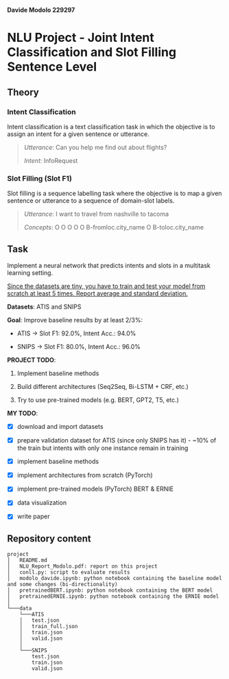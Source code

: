 **Davide Modolo 229297**

# NLU Project - Joint Intent Classification and Slot Filling Sentence Level

## Theory

### Intent Classification

Intent classification is a text classification task in which the objective is to assign an intent for a given sentence or utterance.

> _Utterance_: Can you help me find out about flights?
>
> _Intent_: InfoRequest

### Slot Filling (Slot F1)
Slot filling is a sequence labelling task where the objective is to map a given sentence or utterance to a sequence of domain-slot labels.

> _Utterance_: I want to travel from nashville to tacoma
>
> _Concepts_: O O O O O B-fromloc.city_name O B-toloc.city_name

## Task

Implement a neural network that predicts intents and slots in a multitask learning setting.

<u>Since the datasets are tiny, you have to train and test your model from scratch at least 5 times. Report average and standard deviation.</u>

**Datasets**: ATIS and SNIPS

**Goal**: Improve baseline results by at least 2/3%:

- ATIS -> Slot F1: 92.0%, Intent Acc.: 94.0%

- SNIPS -> Slot F1: 80.0%, Intent Acc.: 96.0%

**PROJECT TODO**:

1. Implement baseline methods

2. Build different architectures (Seq2Seq, Bi-LSTM + CRF, etc.)

3. Try to use pre-trained models (e.g. BERT, GPT2, T5, etc.)

**MY TODO**:

- [x] download and import datasets

- [x] prepare validation dataset for ATIS (since only SNIPS has it) - ~10% of the train but intents with only one instance remain in training

- [x] implement baseline methods

- [x] implement architectures from scratch (PyTorch)

- [x] implement pre-trained models (PyTorch) BERT & ERNIE

- [x] data visualization

- [x] write paper

## Repository content
```
project
│   README.md
│   NLU_Report_Modolo.pdf: report on this project
│   conll.py: script to evaluate results
│   modolo_davide.ipynb: python notebook containing the baseline model and some changes (bi-directionality)
│   pretrainedBERT.ipynb: python notebook containing the BERT model
│   pretrainedERNIE.ipynb: python notebook containing the ERNIE model
│
└───data
    └───ATIS
    │   test.json
    │   train_full.json
    │   train.json
    │   valid.json
    │
    └───SNIPS
        test.json
        train.json
        valid.json
```